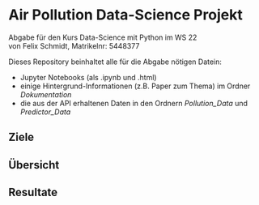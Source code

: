 # Air Pollution Data-Science Projekt

Abgabe für den Kurs Data-Science mit Python im WS 22  
von Felix Schmidt, Matrikelnr: 5448377

Dieses Repository beinhaltet alle für die Abgabe nötigen Datein:  
 - Jupyter Notebooks (als .ipynb und .html)
 - einige Hintergrund-Informationen (z.B. Paper zum Thema) im Ordner *Dokumentation*
 - die aus der API erhaltenen Daten in den Ordnern *Pollution_Data* und *Predictor_Data* 

## Ziele 

## Übersicht 

## Resultate